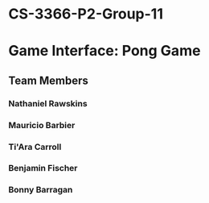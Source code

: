 # CS-3366-P2-Group-11
# Game Interface: Pong Game 

## Team Members
### Nathaniel Rawskins 
### Mauricio Barbier
### Ti'Ara Carroll
### Benjamin Fischer
### Bonny Barragan
